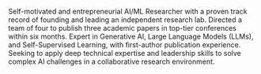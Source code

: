 Self-motivated and entrepreneurial AI/ML Researcher with a proven track record of founding and leading an independent research lab. Directed a team of four to publish three academic papers in top-tier conferences within six months. Expert in Generative AI, Large Language Models (LLMs), and Self-Supervised Learning, with first-author publication experience. Seeking to apply deep technical expertise and leadership skills to solve complex AI challenges in a collaborative research environment. 
